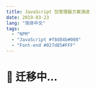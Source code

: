 ```yaml
---
title: JavaScript 包管理器方案演进
date: 2019-03-23
lang: "简体中文"
tags:
  - "NPM"
  - "JavaScript #f8d84b#000"
  - "Font-end #027d85#FFF"
---
```


# 🚧 迁移中...
